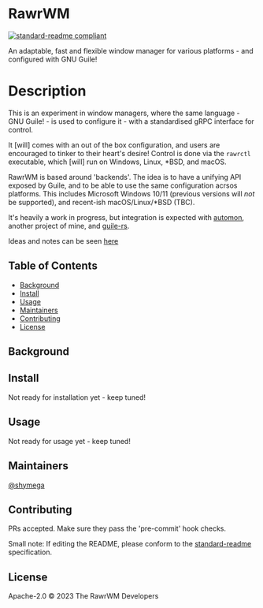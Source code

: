 <!--
SPDX-FileCopyrightText: 2023 The RawrWM Developers

SPDX-License-Identifier: Apache-2.0
-->

# RawrWM

[![standard-readme compliant](https://img.shields.io/badge/standard--readme-OK-green.svg?style=flat-square)](https://github.com/RichardLitt/standard-readme)

<!-- TODO: Put more badges here. -->

An adaptable, fast and flexible window manager for various platforms - and
configured with GNU Guile!

# Description

This is an experiment in window managers, where the same language - GNU Guile! - is used to configure it - with a standardised gRPC interface for control.

It [will] comes with an out of the box configuration, and users are encouraged to tinker to their heart's desire! Control is done via the `rawrctl` executable, which [will] run on Windows, Linux, \*BSD, and macOS.

RawrWM is based around 'backends'. The idea is to have a unifying API exposed by Guile, and to be able to use the same configuration acrsos platforms. This includes Microsoft Windows 10/11 (previous versions will *not* be supported), and recent-ish macOS/Linux/\*BSD (TBC).

It's heavily a work in progress, but integration is expected with [automon][automon], another project of mine, and [guile-rs][guile-rs].

Ideas and notes can be seen [here](/docs/NOTES.md)

## Table of Contents

- [Background](#background)
- [Install](#install)
- [Usage](#usage)
- [Maintainers](#maintainers)
- [Contributing](#contributing)
- [License](#license)

## Background

## Install

Not ready for installation yet - keep tuned!

## Usage

Not ready for usage yet - keep tuned!

## Maintainers

[@shymega](https://github.com/shymega)

## Contributing

PRs accepted. Make sure they pass the 'pre-commit' hook checks.

Small note: If editing the README, please conform to the [standard-readme](https://github.com/RichardLitt/standard-readme) specification.

## License

Apache-2.0 © 2023 The RawrWM Developers

[automon]: https://github.com/shymega/automon
[guile-rs]: https://github.com/guile-rs/guile-rs
